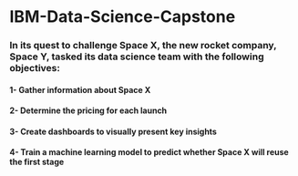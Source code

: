 # IBM-Data-Science-Capstone

### In its quest to challenge Space X, the new rocket company, Space Y, tasked its data science team with the following objectives:
#### 1- Gather information about Space X
#### 2- Determine the pricing for each launch
#### 3- Create dashboards to visually present key insights
#### 4- Train a machine learning model to predict whether Space X will reuse the first stage


